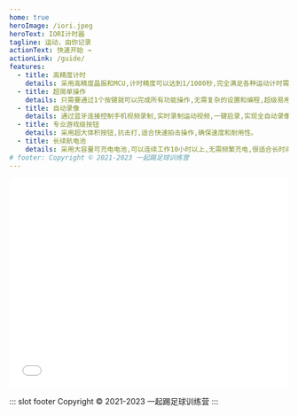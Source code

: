 ```yaml
---
home: true
heroImage: /iori.jpeg
heroText: IORI计时器
tagline: 运动，由你记录
actionText: 快速开始 →
actionLink: /guide/
features:
  - title: 高精度计时
    details: 采用高精度晶振和MCU,计时精度可以达到1/1000秒,完全满足各种运动计时需求。  
  - title: 超简单操作
    details: 只需要通过1个按键就可以完成所有功能操作,无需复杂的设置和编程,超级易用,操作简单。 
  - title: 自动录像
    details: 通过蓝牙连接控制手机视频录制,实时录制运动视频,一键启录,实现全自动录像与视觉数据采集。
  - title: 专业游戏级按钮  
    details: 采用超大体积按钮,抗击打,适合快速拍击操作,确保速度和耐用性。
  - title: 长续航电池
    details: 采用大容量可充电电池,可以连续工作10小时以上,无需频繁充电,很适合长时间运动或训练。
# footer: Copyright © 2021-2023 一起踢足球训练营
---
```


<div style="position: relative; width: 100%; height: 0; padding-bottom: 75%;"><iframe src="//player.bilibili.com/player.html?aid=869690015&bvid=BV1gV4y1m7gZ&cid=1160527184&page=1&high_quality=1" scrolling="no" border="0" frameborder="no" framespacing="0" allowfullscreen="true" style="position: absolute; width: 100%; height: 100%; left: 0; top: 0;"> </iframe></div>

<!-- <div align=center>
<img src="./images/iori-1.jpg" width="498"/>
<img src="./images/iori-2.jpg" width="454"/>
<img src="./images/iori-3.jpg" width="960"/>
<img src="./images/brilliant.png" width="960"/>
</div> -->

::: slot footer
Copyright © 2021-2023 一起踢足球训练营
:::
